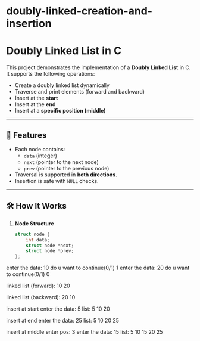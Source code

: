# doubly-linked-creation-and-insertion
# Doubly Linked List in C

This project demonstrates the implementation of a **Doubly Linked List** in C.  
It supports the following operations:
- Create a doubly linked list dynamically
- Traverse and print elements (forward and backward)
- Insert at the **start**
- Insert at the **end**
- Insert at a **specific position (middle)**

---

## 📌 Features
- Each node contains:
  - `data` (integer)
  - `next` (pointer to the next node)
  - `prev` (pointer to the previous node)
- Traversal is supported in **both directions**.
- Insertion is safe with `NULL` checks.

---

## 🛠️ How It Works
1. **Node Structure**
   ```c
   struct node {
       int data;
       struct node *next;
       struct node *prev;
   };
enter the data:
10
do u want to continue(0/1)
1
enter the data:
20
do u want to continue(0/1)
0

linked list (forward):
10 20 

linked list (backward):
20 10 

insert at start
enter the data:
5
list: 5 10 20 

insert at end
enter the data:
25
list: 5 10 20 25 

insert at middle
enter pos: 3
enter the data:
15
list: 5 10 15 20 25
